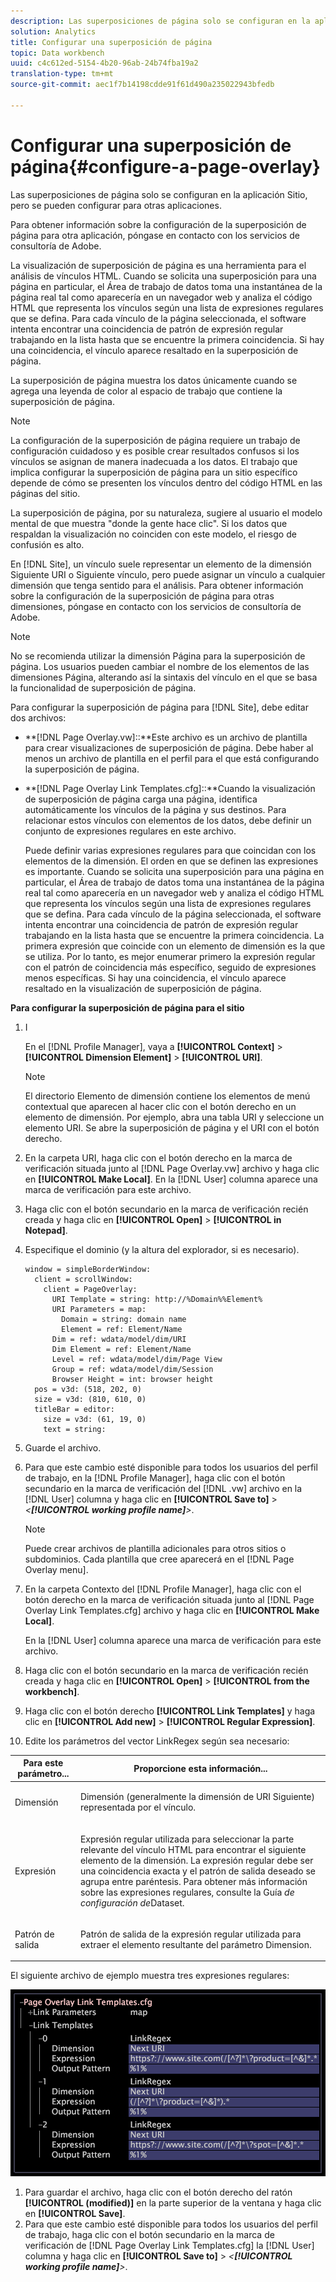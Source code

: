 ```yaml
---
description: Las superposiciones de página solo se configuran en la aplicación Sitio, pero se pueden configurar para otras aplicaciones.
solution: Analytics
title: Configurar una superposición de página
topic: Data workbench
uuid: c4c612ed-5154-4b20-96ab-24b74fba19a2
translation-type: tm+mt
source-git-commit: aec1f7b14198cdde91f61d490a235022943bfedb

---
```



# Configurar una superposición de página{#configure-a-page-overlay}

Las superposiciones de página solo se configuran en la aplicación Sitio, pero se pueden configurar para otras aplicaciones.

Para obtener información sobre la configuración de la superposición de página para otra aplicación, póngase en contacto con los servicios de consultoría de Adobe.

La visualización de superposición de página es una herramienta para el análisis de vínculos HTML. Cuando se solicita una superposición para una página en particular, el Área de trabajo de datos toma una instantánea de la página real tal como aparecería en un navegador web y analiza el código HTML que representa los vínculos según una lista de expresiones regulares que se defina. Para cada vínculo de la página seleccionada, el software intenta encontrar una coincidencia de patrón de expresión regular trabajando en la lista hasta que se encuentre la primera coincidencia. Si hay una coincidencia, el vínculo aparece resaltado en la superposición de página.

La superposición de página muestra los datos únicamente cuando se agrega una leyenda de color al espacio de trabajo que contiene la superposición de página.

>[!NOTE]
>
>La configuración de la superposición de página requiere un trabajo de configuración cuidadoso y es posible crear resultados confusos si los vínculos se asignan de manera inadecuada a los datos. El trabajo que implica configurar la superposición de página para un sitio específico depende de cómo se presenten los vínculos dentro del código HTML en las páginas del sitio.

La superposición de página, por su naturaleza, sugiere al usuario el modelo mental de que muestra &quot;donde la gente hace clic&quot;. Si los datos que respaldan la visualización no coinciden con este modelo, el riesgo de confusión es alto.

En [!DNL Site], un vínculo suele representar un elemento de la dimensión Siguiente URI o Siguiente vínculo, pero puede asignar un vínculo a cualquier dimensión que tenga sentido para el análisis. Para obtener información sobre la configuración de la superposición de página para otras dimensiones, póngase en contacto con los servicios de consultoría de Adobe.

>[!NOTE]
>
>No se recomienda utilizar la dimensión Página para la superposición de página. Los usuarios pueden cambiar el nombre de los elementos de las dimensiones Página, alterando así la sintaxis del vínculo en el que se basa la funcionalidad de superposición de página.

Para configurar la superposición de página para [!DNL Site], debe editar dos archivos:

* **[!DNL Page Overlay.vw]::**Este archivo es un archivo de plantilla para crear visualizaciones de superposición de página. Debe haber al menos un archivo de plantilla en el perfil para el que está configurando la superposición de página.
* **[!DNL Page Overlay Link Templates.cfg]::**Cuando la visualización de superposición de página carga una página, identifica automáticamente los vínculos de la página y sus destinos. Para relacionar estos vínculos con elementos de los datos, debe definir un conjunto de expresiones regulares en este archivo.

   Puede definir varias expresiones regulares para que coincidan con los elementos de la dimensión. El orden en que se definen las expresiones es importante. Cuando se solicita una superposición para una página en particular, el Área de trabajo de datos toma una instantánea de la página real tal como aparecería en un navegador web y analiza el código HTML que representa los vínculos según una lista de expresiones regulares que se defina. Para cada vínculo de la página seleccionada, el software intenta encontrar una coincidencia de patrón de expresión regular trabajando en la lista hasta que se encuentre la primera coincidencia. La primera expresión que coincide con un elemento de dimensión es la que se utiliza. Por lo tanto, es mejor enumerar primero la expresión regular con el patrón de coincidencia más específico, seguido de expresiones menos específicas. Si hay una coincidencia, el vínculo aparece resaltado en la visualización de superposición de página.

**Para configurar la superposición de página para el sitio**

1. I

   En el [!DNL Profile Manager], vaya a **[!UICONTROL Context]** > **[!UICONTROL Dimension Element]** > **[!UICONTROL URI]**.

   >[!NOTE]
   >
   >El directorio Elemento de dimensión contiene los elementos de menú contextual que aparecen al hacer clic con el botón derecho en un elemento de dimensión. Por ejemplo, abra una tabla URI y seleccione un elemento URI. Se abre la superposición de página y el URI con el botón derecho.

1. En la carpeta URI, haga clic con el botón derecho en la marca de verificación situada junto al [!DNL Page Overlay.vw] archivo y haga clic en **[!UICONTROL Make Local]**. En la [!DNL User] columna aparece una marca de verificación para este archivo.
1. Haga clic con el botón secundario en la marca de verificación recién creada y haga clic en **[!UICONTROL Open]** > **[!UICONTROL in Notepad]**.
1. Especifique el dominio (y la altura del explorador, si es necesario).

   ```
   window = simpleBorderWindow: 
     client = scrollWindow: 
       client = PageOverlay: 
         URI Template = string: http://%Domain%%Element%
         URI Parameters = map: 
           Domain = string: domain name
           Element = ref: Element/Name
         Dim = ref: wdata/model/dim/URI
         Dim Element = ref: Element/Name
         Level = ref: wdata/model/dim/Page View
         Group = ref: wdata/model/dim/Session
         Browser Height = int: browser height
     pos = v3d: (518, 202, 0)
     size = v3d: (810, 610, 0)
     titleBar = editor: 
       size = v3d: (61, 19, 0)
       text = string: 
   ```

1. Guarde el archivo.
1. Para que este cambio esté disponible para todos los usuarios del perfil de trabajo, en la [!DNL Profile Manager], haga clic con el botón secundario en la marca de verificación del [!DNL .vw] archivo en la [!DNL User] columna y haga clic en **[!UICONTROL Save to]** > *&lt;**[!UICONTROL working profile name]**>*.

   >[!NOTE]
   >
   >Puede crear archivos de plantilla adicionales para otros sitios o subdominios. Cada plantilla que cree aparecerá en el [!DNL Page Overlay menu].

1. En la carpeta Contexto del [!DNL Profile Manager], haga clic con el botón derecho en la marca de verificación situada junto al [!DNL Page Overlay Link Templates.cfg] archivo y haga clic en **[!UICONTROL Make Local]**.

   En la [!DNL User] columna aparece una marca de verificación para este archivo.

1. Haga clic con el botón secundario en la marca de verificación recién creada y haga clic en **[!UICONTROL Open]** > **[!UICONTROL from the workbench]**.
1. Haga clic con el botón derecho **[!UICONTROL Link Templates]** y haga clic en **[!UICONTROL Add new]** > **[!UICONTROL Regular Expression]**.
1. Edite los parámetros del vector LinkRegex según sea necesario:

<table id="table_24DD4BB5009542F7BB1DA3318E2E6E2B"> 
 <thead> 
  <tr> 
   <th colname="col1" class="entry"> Para este parámetro... </th> 
   <th colname="col2" class="entry"> Proporcione esta información... </th> 
  </tr>
 </thead>
 <tbody> 
  <tr> 
   <td colname="col1"> <p>Dimensión </p> </td> 
   <td colname="col2"> <p>Dimensión (generalmente la dimensión de URI Siguiente) representada por el vínculo. </p> </td> 
  </tr> 
  <tr> 
   <td colname="col1"> <p>Expresión </p> </td> 
   <td colname="col2"> <p>Expresión regular utilizada para seleccionar la parte relevante del vínculo HTML para encontrar el siguiente elemento de la dimensión. La expresión regular debe ser una coincidencia exacta y el patrón de salida deseado se agrupa entre paréntesis. Para obtener más información sobre las expresiones regulares, consulte la Guía <i>de configuración de</i>Dataset. </p> </td> 
  </tr> 
  <tr> 
   <td colname="col1"> <p>Patrón de salida </p> </td> 
   <td colname="col2"> <p>Patrón de salida de la expresión regular utilizada para extraer el elemento resultante del parámetro Dimension. </p> </td> 
  </tr> 
 </tbody> 
</table>

El siguiente archivo de ejemplo muestra tres expresiones regulares:

![](assets/cfg_PageOverlayLinkTemplates_Example.png)

1. Para guardar el archivo, haga clic con el botón derecho del ratón **[!UICONTROL (modified)]** en la parte superior de la ventana y haga clic en **[!UICONTROL Save]**.
1. Para que este cambio esté disponible para todos los usuarios del perfil de trabajo, haga clic con el botón secundario en la marca de verificación de [!DNL Page Overlay Link Templates.cfg] la [!DNL User] columna y haga clic en **[!UICONTROL Save to]** > *&lt;**[!UICONTROL working profile name]**>*.

